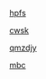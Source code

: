 [hpfs](https://download.mcloud.139.com/storageWeb/servlet/downloadServlet?code=S0ExMjExZkdsVUUwazA0NDMxN3JuTFVUc2Q4&un=F5B84DB42EFC2A60F9DF08141383F6F4EB282F8451C71639B01175B8A55D2159&dom=D961&rate=0&txType=0)

[cwsk](https://download.mcloud.139.com/storageWeb/servlet/downloadServlet?code=SzcxMjExZkdsVUUwazAyMzAxN3JuTFRGTDZS&un=B82822C34F8A875405E4C5F0E74F5EB61E29131B2FF868CFBAD6F458B81050AB&dom=D960&rate=0&txType=0)

[qmzdjy](https://download.caiyun.feixin.10086.cn/storageWeb/servlet/downloadServlet?code=NmkxMjExZkdsVUUwazAwNTIxN3JuTFVtck8x&un=0E0C578FD09E8DB1523F70B1E5ACB055402A1ED62943D355D13A55EBCCEA2960&dom=D983&rate=0&txType=0)

[mbc](https://mvwebfs.ali.kugou.com/202212101926/70cc6d81916bc70b125e3e754da85356/v2/58983efc73f4624f8ee36d36b9d77336/G090/M0A/0F/08/mg0DAFi9JFuAWlnOAV1YK8ybv2s593.mp4?from=share)






